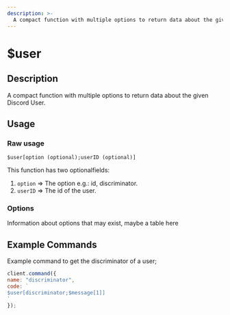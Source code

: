 ```yaml
---
description: >-
  A compact function with multiple options to return data about the given Discord User.
---
```


# $user

## Description

A compact function with multiple options to return data about the given Discord User.

## Usage

### Raw usage

`$user[option (optional);userID (optional)]`

This function has two optionalfields:

1. `option` =&gt; The option e.g.: id, discriminator.
2. `userID` =&gt; The id of the user.

### **Options**

Information about options that may exist, maybe a table here

## Example Commands

Example command to get the discriminator of a user;

```javascript
client.command({
name: "discriminator",
code: `
$user[discriminator;$message[1]]
`
});
```